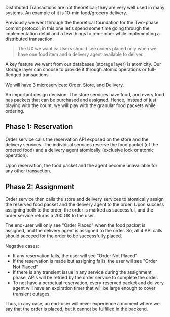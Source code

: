 Distributed Transactions are not theoretical; they are very well used in many systems. An example of it is 10-min food/grocery delivery.

Previously we went through the theoretical foundation for the Two-phase commit protocol; in this one let's spend some time going through the implementation detail and a few things to remember while implementing a distributed transaction.

> The UX we want is: Users should see orders placed only when we have one food item and a delivery agent available to deliver.

A key feature we want from our databases (storage layer) is atomicity. Our storage layer can choose to provide it through atomic operations or full-fledged transactions.

We will have 3 microservices: Order, Store, and Delivery.

An important design decision: The store services have food, and every food has packets that can be purchased and assigned. Hence, instead of just playing with the count, we will play with the granular food packets while ordering.

## Phase 1: Reservation

Order service calls the reservation API exposed on the store and the delivery services. The individual services reserve the food packet (of the ordered food) and a delivery agent atomically (exclusive lock or atomic operation).

Upon reservation, the food packet and the agent become unavailable for any other transaction.

## Phase 2: Assignment

Order service then calls the store and delivery services to atomically assign the reserved food packet and the delivery agent to the order. Upon success assigning both to the order, the order is marked as successful, and the order service returns a 200 OK to the user.

The end-user will only see "Order Placed" when the food packet is assigned, and the delivery agent is assigned to the order. So, all 4 API calls should succeed for the order to be successfully placed.

Negative cases:

- If any reservation fails, the user will see "Order Not Placed"
- If the reservation is made but assigning fails, the user will see "Order Not Placed"
- If there is any transient issue in any service during the assignment phase, APIs will be retried by the order service to complete the order.
- To not have a perpetual reservation, every reserved packet and delivery agent will have an expiration timer that will be large enough to cover transient outages.

Thus, in any case, an end-user will never experience a moment where we say that the order is placed, but it cannot be fulfilled in the backend.